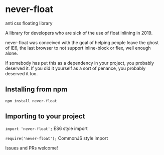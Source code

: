 # never-float
anti css floating library

A library for developers who are sick of the use of float inlining in 2019.

never-float was conceived with the goal of helping people leave the ghost of IE6, the last browser to not support inline-block or flex, well enough alone.

If somebody has put this as a dependency in your project, you probably deserved it. If you did it yourself as a sort of penance, you probably deserved it too.

## Installing from npm
`npm install never-float`

## Importing to your project
`import 'never-float';` ES6 style import

`require('never-float');` CommonJS style import

Issues and PRs welcome!

